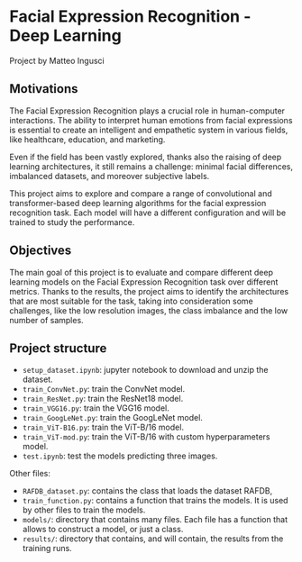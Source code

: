 # Facial Expression Recognition - Deep Learning
Project by Matteo Ingusci

## Motivations
The Facial Expression Recognition plays a crucial role in human-computer interactions.
The ability to interpret human emotions from facial expressions is essential to create an intelligent and empathetic system in various fields, like healthcare, education, and marketing.

Even if the field has been vastly explored, thanks also the raising of deep learning architectures, it still remains a challenge: minimal facial differences, imbalanced datasets, and moreover subjective labels.

This project aims to explore and compare a range of convolutional and transformer-based deep learning algorithms for the facial expression recognition task.
Each model will have a different configuration and will be trained to study the performance.

## Objectives

The main goal of this project is to evaluate and compare different deep learning models on the Facial Expression Recognition task over different metrics.
Thanks to the results, the project aims to identify the architectures that are most suitable for the task, taking into consideration some challenges, like the low resolution images, the class imbalance and the low number of samples.

## Project structure

- `setup_dataset.ipynb`: jupyter notebook to download and unzip the dataset.
- `train_ConvNet.py`: train the ConvNet model.
- `train_ResNet.py`: train the ResNet18 model.
- `train_VGG16.py`: train the VGG16 model.
- `train_GoogLeNet.py`: train the GoogLeNet model.
- `train_ViT-B16.py`: train the ViT-B/16 model.
- `train_ViT-mod.py`: train the ViT-B/16 with custom hyperparameters model.
- `test.ipynb`: test the models predicting three images.

Other files:

- `RAFDB_dataset.py`: contains the class that loads the dataset RAFDB,
- `train_function.py`: contains a function that trains the models. It is used by other files to train the models.
- `models/`: directory that contains many files. Each file has a function that allows to construct a model, or just a class.
- `results/`: directory that contains, and will contain, the results from the training runs.
